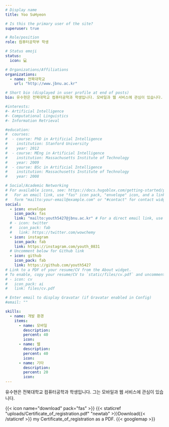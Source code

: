 ```yaml
---
# Display name
title: Yoo SuHyeon

# Is this the primary user of the site?
superuser: true

# Role/position
role: 컴퓨터공학부 학생

# Status emoji
status:
  icon: 💻

# Organizations/Affiliations
organizations:
  - name: 전북대학교
    url: "http://www.jbnu.ac.kr"

# Short bio (displayed in user profile at end of posts)
bio: 유수현은 전북대학교 컴퓨터공학과 학생입니다. 모바일과 웹 서비스에 관심이 있습니다.

#interests:
#- Artificial Intelligence
#- Computational Linguistics
#- Information Retrieval

#education:
#  courses:
#  - course: PhD in Artificial Intelligence
#    institution: Stanford University
#    year: 2012
#  - course: MEng in Artificial Intelligence
#    institution: Massachusetts Institute of Technology
#    year: 2009
#  - course: BSc in Artificial Intelligence
#    institution: Massachusetts Institute of Technology
#    year: 2008

# Social/Academic Networking
# For available icons, see: https://docs.hugoblox.com/getting-started/page-builder/#icons
#   For an email link, use "fas" icon pack, "envelope" icon, and a link in the
#   form "mailto:your-email@example.com" or "#contact" for contact widget.
social:
  - icon: envelope
    icon_pack: fas
    link: "mailto:youth5427@jbnu.ac.kr" # For a direct email link, use "mailto:test@example.org".
  # - icon: twitter
  #   icon_pack: fab
  #   link: https://twitter.com/wowchemy
  - icon: instagram
    icon_pack: fab
    link: https://instagram.com/youth_0831
  # Uncomment below for Github link
  - icon: github
    icon_pack: fab
    link: https://github.com/youth5427
# Link to a PDF of your resume/CV from the About widget.
# To enable, copy your resume/CV to `static/files/cv.pdf` and uncomment the lines below.
# - icon: cv
#   icon_pack: ai
#   link: files/cv.pdf

# Enter email to display Gravatar (if Gravatar enabled in Config)
#email: ""

skills:
  - name: 개발 환경
    items:
      - name: 모바일
        description:
        percent: 40
        icon:
      - name: 웹
        description:
        percent: 40
        icon:
      - name: 기타
        description:
        percent: 20
        icon:
---
```


유수현은 전북대학교 컴퓨터공학과 학생입니다. 그는 모바일과 웹 서비스에 관심이 있습니다.

{{< icon name="download" pack="fas" >}} {{< staticref "uploads/Certificate_of_registration.pdf" "newtab" >}}Download{{< /staticref >}} my Certificate_of_registration as a PDF.
{{< googlemap >}}
